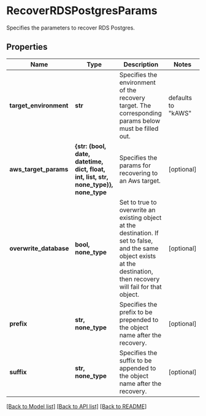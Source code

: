 # RecoverRDSPostgresParams

Specifies the parameters to recover RDS Postgres.

## Properties
Name | Type | Description | Notes
------------ | ------------- | ------------- | -------------
**target_environment** | **str** | Specifies the environment of the recovery target. The corresponding params below must be filled out. | defaults to "kAWS"
**aws_target_params** | **{str: (bool, date, datetime, dict, float, int, list, str, none_type)}, none_type** | Specifies the params for recovering to an Aws target. | [optional] 
**overwrite_database** | **bool, none_type** | Set to true to overwrite an existing object at the destination. If set to false, and the same object exists at the destination, then recovery will fail for that object. | [optional] 
**prefix** | **str, none_type** | Specifies the prefix to be prepended to the object name after the recovery. | [optional] 
**suffix** | **str, none_type** | Specifies the suffix to be appended to the object name after the recovery. | [optional] 

[[Back to Model list]](../README.md#documentation-for-models) [[Back to API list]](../README.md#documentation-for-api-endpoints) [[Back to README]](../README.md)


